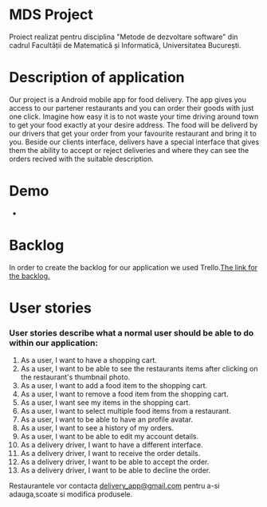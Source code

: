 # MDS Project

Proiect realizat pentru disciplina "Metode de dezvoltare software" din cadrul Facultății de Matematică și Informatică, Universitatea București.

# Description of application

Our project is a Android mobile app for food delivery. The app gives you access to our partener restaurants and you can order their goods with just one click.  Imagine how easy it is to not waste your time driving around town to get your food exactly at your desire address. The food will be deliverd by our drivers that get your order from your favourite restaurant and bring it to you. Beside our clients interface, delivers have a special interface that gives them the ability to accept or reject deliveries and where they can see the orders recived with the suitable description.

# Demo

-

# Backlog

In order to create the backlog for our application we used Trello.[The link for the backlog.](https://trello.com/b/9RWTZwVI/mds-project)


# User stories

### User stories describe what a normal user should be able to do within our application:

1. As a user, I want to have a shopping cart.
2. As a user, I want to be able to see the restaurants items after clicking on the restaurant's thumbnail photo.
3. As a user, I want to add a food item to the shopping cart.
4. As a user, I want to remove a food item from the shopping cart.
5. As a user, I want see my items in the shopping cart.
6. As a user, I want to select multiple food items from a restaurant.
7. As a user, I want to be able to have an profile avatar. 
8. As a user, I want to see a history of my orders.
9. As a user, I want to be able to edit my account details.
10. As a delivery driver, I want to have a different interface.
11. As a delivery driver, I want to receive the order details.
12. As a delivery driver, I want to be able to accept the order.
13. As a delivery driver, I want to be able to decline the order.


Restaurantele vor contacta delivery_app@gmail.com pentru a-si adauga,scoate si modifica produsele.
